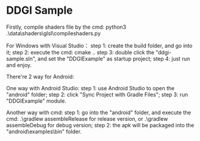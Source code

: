 # DDGI Sample

Firstly, compile shaders file by the cmd:
    python3 .\data\shaders\glsl\compileshaders.py

For Windows with Visual Studio：
step 1: create the build folder, and go into it;
step 2: execute the cmd:
    cmake ..
step 3: double click the "ddgi-sample.sln", and set the "DDGIExample" as startup project;
step 4: just run and enjoy.


There're 2 way for Android:

One way with Android Studio:
step 1: use Android Studio to open the "android" folder;
step 2: click "Sync Project with Gradle Files";
step 3: run "DDGIExample" module.

Another way with cmd:
step 1: go into the "android" folder, and execute the cmd:
    .\gradlew assembleRelease for release version, or .\gradlew assembleDebug for debug version;
step 2: the apk will be packaged into the "android\examples\bin" folder.
